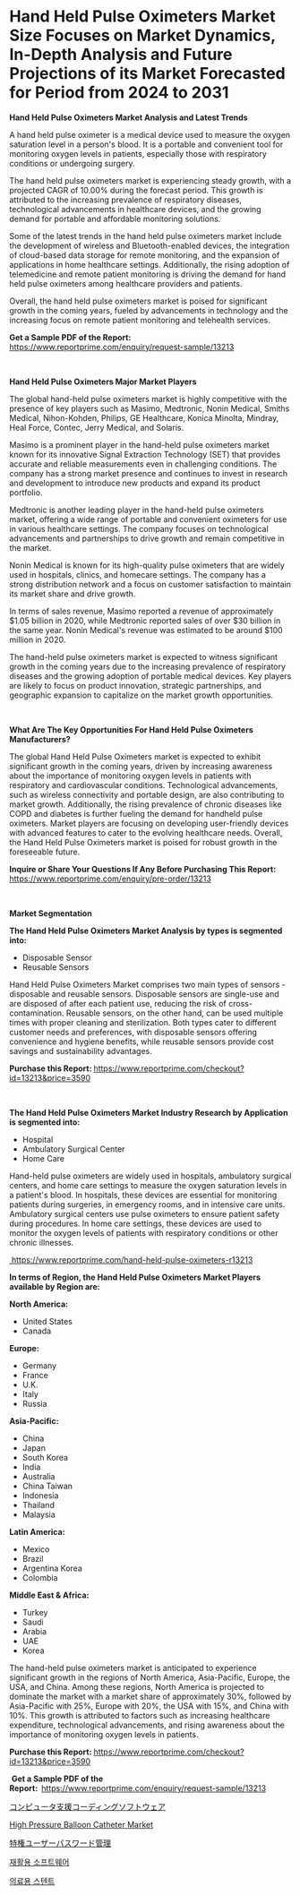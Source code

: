 <p><h1>Hand Held Pulse Oximeters Market Size Focuses on Market Dynamics, In-Depth Analysis and Future Projections of its Market Forecasted for Period from 2024 to 2031</h1></p><p><strong>Hand Held Pulse Oximeters Market Analysis and Latest Trends</strong></p>
<p><p>A hand held pulse oximeter is a medical device used to measure the oxygen saturation level in a person's blood. It is a portable and convenient tool for monitoring oxygen levels in patients, especially those with respiratory conditions or undergoing surgery.</p><p>The hand held pulse oximeters market is experiencing steady growth, with a projected CAGR of 10.00% during the forecast period. This growth is attributed to the increasing prevalence of respiratory diseases, technological advancements in healthcare devices, and the growing demand for portable and affordable monitoring solutions.</p><p>Some of the latest trends in the hand held pulse oximeters market include the development of wireless and Bluetooth-enabled devices, the integration of cloud-based data storage for remote monitoring, and the expansion of applications in home healthcare settings. Additionally, the rising adoption of telemedicine and remote patient monitoring is driving the demand for hand held pulse oximeters among healthcare providers and patients.</p><p>Overall, the hand held pulse oximeters market is poised for significant growth in the coming years, fueled by advancements in technology and the increasing focus on remote patient monitoring and telehealth services.</p></p>
<p><strong>Get a Sample PDF of the Report:&nbsp;</strong> <a href="https://www.reportprime.com/enquiry/request-sample/13213">https://www.reportprime.com/enquiry/request-sample/13213</a></p>
<p>&nbsp;</p>
<p><strong>Hand Held Pulse Oximeters Major Market Players</strong></p>
<p><p>The global hand-held pulse oximeters market is highly competitive with the presence of key players such as Masimo, Medtronic, Nonin Medical, Smiths Medical, Nihon-Kohden, Philips, GE Healthcare, Konica Minolta, Mindray, Heal Force, Contec, Jerry Medical, and Solaris.</p><p>Masimo is a prominent player in the hand-held pulse oximeters market known for its innovative Signal Extraction Technology (SET) that provides accurate and reliable measurements even in challenging conditions. The company has a strong market presence and continues to invest in research and development to introduce new products and expand its product portfolio.</p><p>Medtronic is another leading player in the hand-held pulse oximeters market, offering a wide range of portable and convenient oximeters for use in various healthcare settings. The company focuses on technological advancements and partnerships to drive growth and remain competitive in the market.</p><p>Nonin Medical is known for its high-quality pulse oximeters that are widely used in hospitals, clinics, and homecare settings. The company has a strong distribution network and a focus on customer satisfaction to maintain its market share and drive growth.</p><p>In terms of sales revenue, Masimo reported a revenue of approximately $1.05 billion in 2020, while Medtronic reported sales of over $30 billion in the same year. Nonin Medical's revenue was estimated to be around $100 million in 2020.</p><p>The hand-held pulse oximeters market is expected to witness significant growth in the coming years due to the increasing prevalence of respiratory diseases and the growing adoption of portable medical devices. Key players are likely to focus on product innovation, strategic partnerships, and geographic expansion to capitalize on the market growth opportunities.</p></p>
<p>&nbsp;</p>
<p><strong>What Are The Key Opportunities For Hand Held Pulse Oximeters Manufacturers?</strong></p>
<p><p>The global Hand Held Pulse Oximeters market is expected to exhibit significant growth in the coming years, driven by increasing awareness about the importance of monitoring oxygen levels in patients with respiratory and cardiovascular conditions. Technological advancements, such as wireless connectivity and portable design, are also contributing to market growth. Additionally, the rising prevalence of chronic diseases like COPD and diabetes is further fueling the demand for handheld pulse oximeters. Market players are focusing on developing user-friendly devices with advanced features to cater to the evolving healthcare needs. Overall, the Hand Held Pulse Oximeters market is poised for robust growth in the foreseeable future.</p></p>
<p><strong>Inquire or Share Your Questions If Any Before Purchasing This Report:</strong> <a href="https://www.reportprime.com/enquiry/pre-order/13213">https://www.reportprime.com/enquiry/pre-order/13213</a></p>
<p>&nbsp;</p>
<p><strong>Market Segmentation</strong></p>
<p><strong>The Hand Held Pulse Oximeters Market Analysis by types is segmented into:</strong></p>
<p><ul><li>Disposable Sensor</li><li>Reusable Sensors</li></ul></p>
<p><p>Hand Held Pulse Oximeters Market comprises two main types of sensors - disposable and reusable sensors. Disposable sensors are single-use and are disposed of after each patient use, reducing the risk of cross-contamination. Reusable sensors, on the other hand, can be used multiple times with proper cleaning and sterilization. Both types cater to different customer needs and preferences, with disposable sensors offering convenience and hygiene benefits, while reusable sensors provide cost savings and sustainability advantages.</p></p>
<p><strong>Purchase this Report:&nbsp;</strong><a href="https://www.reportprime.com/checkout?id=13213&price=3590">https://www.reportprime.com/checkout?id=13213&price=3590</a></p>
<p>&nbsp;</p>
<p><strong>The Hand Held Pulse Oximeters Market Industry Research by Application is segmented into:</strong></p>
<p><ul><li>Hospital</li><li>Ambulatory Surgical Center</li><li>Home Care</li></ul></p>
<p><p>Hand-held pulse oximeters are widely used in hospitals, ambulatory surgical centers, and home care settings to measure the oxygen saturation levels in a patient's blood. In hospitals, these devices are essential for monitoring patients during surgeries, in emergency rooms, and in intensive care units. Ambulatory surgical centers use pulse oximeters to ensure patient safety during procedures. In home care settings, these devices are used to monitor the oxygen levels of patients with respiratory conditions or other chronic illnesses.</p></p>
<p><a href="https://www.reportprime.com/hand-held-pulse-oximeters-r13213">&nbsp;https://www.reportprime.com/hand-held-pulse-oximeters-r13213</a></p>
<p><strong>In terms of Region, the Hand Held Pulse Oximeters Market Players available by Region are:</strong></p>
<p>
    <p> <strong> North America: </strong>
        <ul>
            <li>United States</li>
            <li>Canada</li>
        </ul>
        </p> 
    <p> <strong> Europe: </strong>
        <ul>
            <li>Germany</li>
            <li>France</li>
            <li>U.K.</li>
            <li>Italy</li>
            <li>Russia</li>
        </ul>
        </p> 
    <p> <strong> Asia-Pacific: </strong>
        <ul>
            <li>China</li>
            <li>Japan</li>
            <li>South Korea</li>
            <li>India</li>
            <li>Australia</li>
            <li>China Taiwan</li>
            <li>Indonesia</li>
            <li>Thailand</li>
            <li>Malaysia</li>
        </ul>
        </p> 
    <p> <strong> Latin America: </strong>
        <ul>
            <li>Mexico</li>
            <li>Brazil</li>
            <li>Argentina Korea</li>
            <li>Colombia</li>
        </ul>
        </p> 
    <p> <strong> Middle East & Africa: </strong>
        <ul>
            <li>Turkey</li>
            <li>Saudi</li>
            <li>Arabia</li>
            <li>UAE</li>
            <li>Korea</li>
        </ul>
    </p>
    </p>
<p><p>The hand-held pulse oximeters market is anticipated to experience significant growth in the regions of North America, Asia-Pacific, Europe, the USA, and China. Among these regions, North America is projected to dominate the market with a market share of approximately 30%, followed by Asia-Pacific with 25%, Europe with 20%, the USA with 15%, and China with 10%. This growth is attributed to factors such as increasing healthcare expenditure, technological advancements, and rising awareness about the importance of monitoring oxygen levels in patients.</p></p>
<p><strong>Purchase this Report: </strong><a href="https://www.reportprime.com/checkout?id=13213&price=3590">https://www.reportprime.com/checkout?id=13213&price=3590</a></p>
<p>&nbsp;<strong>Get a Sample PDF of the Report:&nbsp;&nbsp;</strong><a href="https://www.reportprime.com/enquiry/request-sample/13213">https://www.reportprime.com/enquiry/request-sample/13213</a></p>
<p><strong></strong></p>
<p><p><a href="https://medium.com/@lilliegrant1999/%E3%82%B3%E3%83%B3%E3%83%94%E3%83%A5%E3%83%BC%E3%82%BF%E6%94%AF%E6%8F%B4%E3%82%B3%E3%83%BC%E3%83%87%E3%82%A3%E3%83%B3%E3%82%B0%E3%82%BD%E3%83%95%E3%83%88%E3%82%A6%E3%82%A7%E3%82%A2%E5%B8%82%E5%A0%B4-%E5%B8%82%E5%A0%B4%E3%82%BB%E3%82%B0%E3%83%A1%E3%83%B3%E3%83%86%E3%83%BC%E3%82%B7%E3%83%A7%E3%83%B3-%E5%9C%B0%E7%90%86%E7%9A%84%E5%9C%B0%E5%9F%9F-2031%E5%B9%B4%E3%81%BE%E3%81%A7%E3%81%AE%E5%B8%82%E5%A0%B4%E4%BA%88%E6%B8%AC-c8737f6a00b5">コンピュータ支援コーディングソフトウェア</a></p><p><a href="https://github.com/cecuraprangm/Market-Research-Report-List-3/blob/main/high-pressure-balloon-catheter-market.md">High Pressure Balloon Catheter Market</a></p><p><a href="https://medium.com/@clairhane2018/%E7%89%B9%E6%A8%A9%E3%83%A6%E3%83%BC%E3%82%B6%E3%83%BC%E3%83%91%E3%82%B9%E3%83%AF%E3%83%BC%E3%83%89%E7%AE%A1%E7%90%86%E3%81%AE%E5%B8%82%E5%A0%B4%E8%AA%BF%E6%9F%BB%E3%83%AC%E3%83%9D%E3%83%BC%E3%83%88%E3%81%AB%E3%81%AF-2024%E5%B9%B4%E3%81%8B%E3%82%892031%E5%B9%B4%E3%81%BE%E3%81%A7%E3%81%AE6-%E3%81%AEcagr%E4%BA%88%E6%B8%AC%E3%81%AB%E3%82%88%E3%82%8B%E5%B8%82%E5%A0%B4%E8%A6%8F%E6%A8%A1-%E3%82%B7%E3%82%A7%E3%82%A2-%E6%88%90%E9%95%B7%E7%8E%87%E3%81%AE%E5%88%86%E6%9E%90%E3%81%8C%E5%90%AB%E3%81%BE%E3%82%8C%E3%81%A6%E3%81%84%E3%81%BE%E3%81%99-009856815229">特権ユーザーパスワード管理</a></p><p><a href="https://medium.com/@justynwelch/%EA%B8%80%EB%A1%9C%EB%B2%8C-%EC%9E%AC%ED%99%9C%EC%9A%A9-%EC%86%8C%ED%94%84%ED%8A%B8%EC%9B%A8%EC%96%B4-%EC%8B%9C%EC%9E%A5-%EC%9D%91%EC%9A%A9-%ED%94%84%EB%A1%9C%EA%B7%B8%EB%9E%A8-%EC%B5%9C%EC%A2%85-%EC%82%AC%EC%9A%A9-%EC%82%B0%EC%97%85-%EC%9C%A0%ED%98%95-%EC%9E%A5%EB%B9%84-%EB%B0%8F-%EC%A7%80%EC%97%AD%EC%97%90-%EC%B4%88%EC%A0%90%EC%9D%84-%EB%A7%9E%EC%B6%98-%EB%B6%84%EC%84%9D-%EB%B0%8F-%EC%98%88%EC%B8%A1-2024-2031-625a1eba45be">재활용 소프트웨어</a></p><p><a href="https://medium.com/@clairhane2023/%EC%84%B8%EA%B3%84-%EC%9D%98%EB%A3%8C-%EC%8A%A4%ED%85%90%ED%8A%B8-%EC%82%B0%EC%97%85-%EC%9C%A0%ED%98%95-%EC%9D%91%EC%9A%A9-%EB%B6%84%EC%95%BC-%EC%8B%9C%EC%9E%A5-%EC%B0%B8%EA%B0%80%EC%9E%90-%EC%A7%80%EC%97%AD-%EC%84%B1%EC%9E%A5-%EB%B6%84%EC%84%9D-%EB%B0%8F-%EB%AF%B8%EB%9E%98-%EC%8B%9C%EB%82%98%EB%A6%AC%EC%98%A4-2024-2031-c4cdaba07884">의료용 스텐트</a></p></p>
